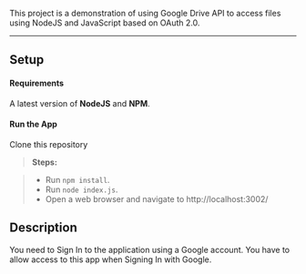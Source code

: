 This project is a demonstration of using Google Drive API to access files using NodeJS and JavaScript based on OAuth 2.0.

----------


Setup
-------------

#### <i class="icon-file"></i> Requirements

A latest version of **NodeJS** and **NPM**.

#### <i class="icon-file"></i> Run the App

Clone this repository

> **Steps:**

> - Run `npm install`.
> - Run `node index.js`.
> - Open a web browser and navigate to http://localhost:3002/  



Description
-------------------

You need to Sign In to the application using a Google account. You have to allow access to this app when Signing In with Google.
